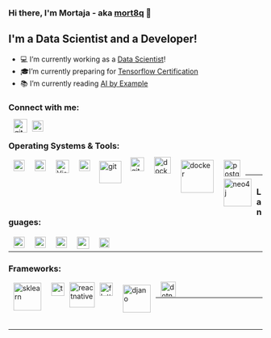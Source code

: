 ### Hi there, I'm Mortaja - aka [mort8q][github] 👋

## I'm a Data Scientist and a Developer!
- 💻 I’m currently working as a [Data Scientist][linkedin]!
- 🎓I’m currently preparing for  [Tensorflow Certification][tensorflow]
- 📚 I’m currently reading [AI by Example][books]


### Connect with me:

[<img align="left" alt="github.com" width="27px" style="vertical-align:middle;margin:-3px 10px" src="https://upload.wikimedia.org/wikipedia/commons/thumb/9/95/Font_Awesome_5_brands_github.svg/1920px-Font_Awesome_5_brands_github.svg.png" />][github]

[<img align="left" alt="mortajaalqassab | LinkedIn" width="22px" src="https://cdn.jsdelivr.net/npm/simple-icons@v3/icons/linkedin.svg" />][linkedin]

<br />

### Operating Systems & Tools:

[<img align="left" alt="linux | LinkedIn" width="22px" style="vertical-align:middle;margin:2px 10px" src="https://upload.wikimedia.org/wikipedia/commons/thumb/3/35/Tux.svg/300px-Tux.svg.png" />][linux]

[<img align="left" alt="windows" width="22px" style="vertical-align:middle;margin:2px 10px" src="https://upload.wikimedia.org/wikipedia/commons/thumb/e/ee/Windows_logo_%E2%80%93_2012_%28dark_blue%29.svg/1024px-Windows_logo_%E2%80%93_2012_%28dark_blue%29.svg.png" />][windows]

[<img align="left" alt="Visual Studio Code" width="26px" style="vertical-align:middle;margin:2px 10px" src="https://upload.wikimedia.org/wikipedia/commons/thumb/9/9a/Visual_Studio_Code_1.35_icon.svg/1920px-Visual_Studio_Code_1.35_icon.svg.png" />][vscode]

[<img align="left" alt="octave" width="22px" style="vertical-align:middle;margin:2px 10px" src="https://upload.wikimedia.org/wikipedia/commons/thumb/6/6a/Gnu-octave-logo.svg/200px-Gnu-octave-logo.svg.png" />][octave]

[<img align="left" alt="git" width="44px" style="vertical-align:middle;margin:4px 8px" src="https://upload.wikimedia.org/wikipedia/commons/thumb/e/e0/Git-logo.svg/300px-Git-logo.svg.png" />][git]

[<img align="left" alt="github.com" width="27px" style="vertical-align:middle;margin:-3px 10px" src="https://upload.wikimedia.org/wikipedia/commons/thumb/9/95/Font_Awesome_5_brands_github.svg/1920px-Font_Awesome_5_brands_github.svg.png" />][github]



[<img align="left" alt="docker" width="33px" style="vertical-align:middle;margin:-4px 10px" src="https://cdn4.iconfinder.com/data/icons/logos-and-brands/512/97_Docker_logo_logos-512.png" />][docker]


[<img align="left" alt="docker" width="65px" style="vertical-align:middle;margin:2px 10px" src="https://upload.wikimedia.org/wikipedia/en/4/45/MongoDB-Logo.svg" />][mongodb]

[<img align="left" alt="postgres" width="33px" style="vertical-align:middle;margin:2px 10px" src="https://upload.wikimedia.org/wikipedia/commons/thumb/2/29/Postgresql_elephant.svg/1200px-Postgresql_elephant.svg.png" />][postgres]


[<img align="left" alt="neo4j" width="55px" style="vertical-align:middle;margin:2px 10px" src="https://dist.neo4j.com/wp-content/uploads/20140926224303/neo4j_logo-facebook.png" />][neo4j]


<br />

--- 

### Languages:


[<img align="left" alt="python" width="22px" style="vertical-align:middle;margin:2px 10px" src="https://upload.wikimedia.org/wikipedia/commons/thumb/c/c3/Python-logo-notext.svg/1920px-Python-logo-notext.svg.png" />][python]

[<img align="left" alt="javascript" width="22px" style="vertical-align:middle;margin:2px 10px" src="https://upload.wikimedia.org/wikipedia/commons/thumb/9/99/Unofficial_JavaScript_logo_2.svg/1920px-Unofficial_JavaScript_logo_2.svg.png" />][js]

[<img align="left" alt="dart" width="22px" style="vertical-align:middle;margin:2px 10px" src="https://avatars1.githubusercontent.com/u/1609975?s=200&v=4" />][dart]


[<img align="left" alt="csharp" width="24px" style="vertical-align:middle;margin:2px 10px" src="https://upload.wikimedia.org/wikipedia/commons/thumb/7/7a/C_Sharp_logo.svg/910px-C_Sharp_logo.svg.png" />][csharp]


[<img align="left" alt="cplusplus" width="20px" style="vertical-align:middle;margin:4px 10px" src="https://upload.wikimedia.org/wikipedia/commons/thumb/1/18/ISO_C%2B%2B_Logo.svg/300px-ISO_C%2B%2B_Logo.svg.png" />][cplusplus]





<br />

--- 

### Frameworks: 


[<img align="left" alt="sklearn" width="55px" style="vertical-align:middle;margin:2px 10px" src="https://upload.wikimedia.org/wikipedia/commons/thumb/0/05/Scikit_learn_logo_small.svg/1200px-Scikit_learn_logo_small.svg.png" />][sklearn]


[<img align="left" alt="tensorflow" width="26px" style="vertical-align:middle;margin:2px 10px" src="https://upload.wikimedia.org/wikipedia/commons/thumb/2/2d/Tensorflow_logo.svg/1200px-Tensorflow_logo.svg.png" />][tensorflow]

[<img align="left" alt="reactnative" width="50px" style="vertical-align:middle;margin:1px 0px" src="https://upload.wikimedia.org/wikipedia/commons/thumb/a/a7/React-icon.svg/440px-React-icon.svg.png" />][reactnative]


[<img align="left" alt="flutter" width="26px" style="vertical-align:middle;margin:2px 10px" src="https://res.cloudinary.com/startup-grind/image/upload/c_fill,dpr_2.0,f_auto,g_center,h_1080,q_100,w_1080/v1/gcs/platform-data-goog/events/flutter-logo-5086DD11C5-seeklogo.com_.png" />][flutter]

[<img align="left" alt="djano" width="55px" style="vertical-align:middle;margin:6px 10px" src="https://upload.wikimedia.org/wikipedia/commons/thumb/7/75/Django_logo.svg/370px-Django_logo.svg.png" />][django]

[<img align="left" alt="dotnet" width="30px" style="vertical-align:middle;margin:0px 10px" src="https://upload.wikimedia.org/wikipedia/commons/thumb/a/a3/.NET_Logo.svg/1920px-.NET_Logo.svg.png" />][dotnet]


<br />

--- 



<br />
<br />

---

[github]: https://github.com/mort8Q
[linkedin]: https://linkedin.com/in/mortajaalqassab
[tensorflow]: https://www.tensorflow.org/certificate
[books]: https://www.amazon.com/Artificial-Intelligence-Example-advanced-learning/dp/1839211539
[vscode]: https://code.visualstudio.com/
[linux]: https://ubuntubudgie.org/
[windows]: https://www.microsoft.com/en-us/windows
[git]: https://git-scm.com/
[octave]: https://www.gnu.org/software/octave/download.html
[docker]: https://www.docker.com/
[js]: https://developer.mozilla.org/en-US/docs/Web/JavaScript
[python]: https://www.python.org/
[cplusplus]: http://www.cplusplus.com/
[csharp]: https://docs.microsoft.com/en-us/dotnet/csharp/
[django]: https://www.djangoproject.com/ 
[dotnet]: https://dotnet.microsoft.com/
[sklearn]: https://scikit-learn.org/
[reactnative]: https://reactnative.dev/
[dart]: https://dart.dev/
[flutter]: https://flutter.dev/
[postgres]: https://www.postgresql.org/
[mongodb]: https://www.mongodb.com/
[neo4j]: https://neo4j.com/